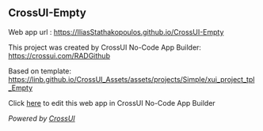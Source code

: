 ## CrossUI-Empty
Web app url : https://IliasStathakopoulos.github.io/CrossUI-Empty

This project was created by CrossUI No-Code App Builder: https://crossui.com/RADGithub

Based on template: https://linb.github.io/CrossUI_Assets/assets/projects/Simple/xui_project_tpl_Empty

Click [here](https://crossui.com/RADGithub/#!from=github&owner=IliasStathakopoulos&repo=CrossUI-Empty) to edit this web app in CrossUI No-Code App Builder

<i>Powered by [CrossUI](https://crossui.com)</i>
